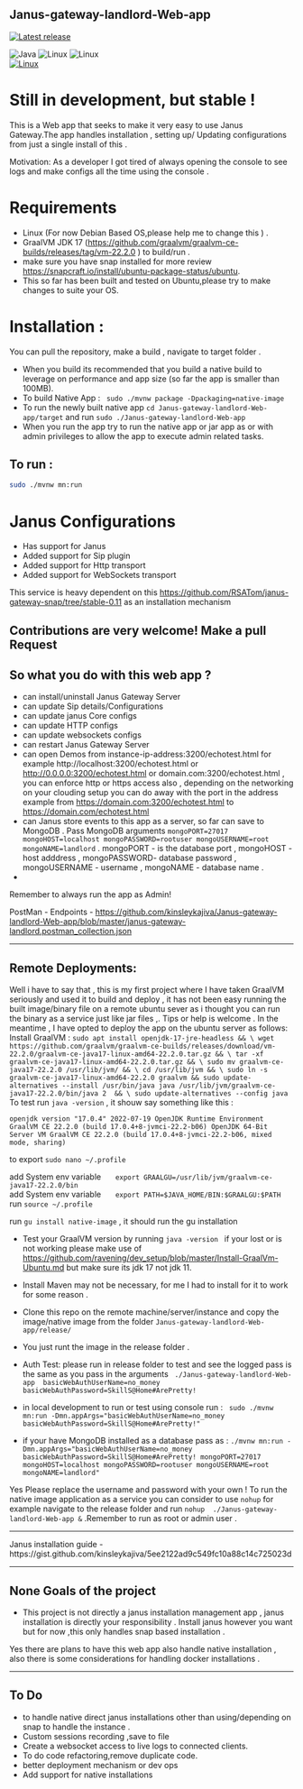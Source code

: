 ## Janus-gateway-landlord-Web-app 
[![Latest release](https://img.shields.io/badge/version-0.6-blue)](https://img.shields.io/badge/v0.1-tag-green)

![Java](https://img.shields.io/badge/Java-ED8B00?style=for-the-badge&logo=java&logoColor=white)   ![Linux](https://img.shields.io/badge/Linux-FCC624?style=for-the-badge&logo=linux&logoColor=black) ![Linux](https://img.shields.io/badge/Ubuntu-E95420?style=for-the-badge&logo=ubuntu&logoColor=white)   
[![Linux](https://svgshare.com/i/Zhy.svg)](https://svgshare.com/i/Zhy.svg)

# Still in development, but stable !

This is a Web app that seeks to make it very easy to use Janus Gateway.The app handles installation , setting up/ Updating configurations from just a single install of this .

Motivation: As a developer I got tired of always opening the console to see logs and make configs all the time using the console .


# Requirements
- Linux (For now Debian Based OS,please help me to change this ) . 
- GraalVM JDK 17 (https://github.com/graalvm/graalvm-ce-builds/releases/tag/vm-22.2.0 ) to build/run .
- make sure you have snap installed for more review https://snapcraft.io/install/ubuntu-package-status/ubuntu.
- This so far has been built and tested on Ubuntu,please try to make changes to suite your OS.


# Installation :
You can pull the repository, make a build , navigate to target folder .
- When you build its recommended  that you build a native build to leverage on performance and app size (so far the app is smaller than 100MB).
- To build Native App : ``` sudo ./mvnw package -Dpackaging=native-image```
- To run the newly built native app ``cd Janus-gateway-landlord-Web-app/target`` and run ``` sudo ./Janus-gateway-landlord-Web-app  ``` 
- When you run the app try to run the native app or jar app as or with admin privileges to allow the app to execute admin related tasks.

## To run :
```bash  
sudo ./mvnw mn:run
```

# Janus Configurations
- Has support for Janus
- Added support for Sip plugin
- Added support for Http transport
- Added support for WebSockets transport





This service is heavy dependent on this https://github.com/RSATom/janus-gateway-snap/tree/stable-0.11 as an installation mechanism 



## Contributions are very welcome! Make a pull Request


## So what you do with this web app ?
- can install/uninstall Janus Gateway Server
- can update Sip details/Configurations
- can update janus Core configs
- can update HTTP configs
- can update websockets configs
- can restart Janus Gateway Server
- can open Demos from instance-ip-address:3200/echotest.html for example http://localhost:3200/echotest.html  or http://0.0.0.0:3200/echotest.html  or domain.com:3200/echotest.html , you can enforce http or https access also , depending on the networking on your clouding setup you can do away with the port in the address example from https://domain.com:3200/echotest.html to https://domain.com/echotest.html
- can Janus store events to this app as a server, so far can save to MongoDB . Pass MongoDB arguments `` mongoPORT=27017 mongoHOST=localhost mongoPASSWORD=rootuser mongoUSERNAME=root mongoNAME=landlord ``  . mongoPORT - is the database port , mongoHOST - host adddress , mongoPASSWORD- database password , mongoUSERNAME - username , mongoNAME - database name .
- 

Remember to always run the app as Admin!

PostMan - Endpoints - https://github.com/kinsleykajiva/Janus-gateway-landlord-Web-app/blob/master/janus-gateway-landlord.postman_collection.json




<hr>

## Remote Deployments:

Well i have to say that , this is my first project where I have taken GraalVM seriously and used it to build and deploy , 
it has not been easy running the built image/binary  file  on a remote ubuntu sever as i thought you can run the binary as a service just like jar files ,.
Tips or help is welcome .
In the meantime , I have opted to deploy the app on the ubuntu server as follows:
Install GraalVM :
`sudo apt install openjdk-17-jre-headless && \
wget https://github.com/graalvm/graalvm-ce-builds/releases/download/vm-22.2.0/graalvm-ce-java17-linux-amd64-22.2.0.tar.gz && \
tar -xf graalvm-ce-java17-linux-amd64-22.2.0.tar.gz && \
sudo mv graalvm-ce-java17-22.2.0 /usr/lib/jvm/ && \
cd /usr/lib/jvm && \
sudo ln -s graalvm-ce-java17-linux-amd64-22.2.0 graalvm && sudo update-alternatives --install /usr/bin/java java /usr/lib/jvm/graalvm-ce-java17-22.2.0/bin/java 2  && \
sudo update-alternatives --config java`
To test run `java -version` , it shouw say something like this :

`openjdk version "17.0.4" 2022-07-19
OpenJDK Runtime Environment GraalVM CE 22.2.0 (build 17.0.4+8-jvmci-22.2-b06)
OpenJDK 64-Bit Server VM GraalVM CE 22.2.0 (build 17.0.4+8-jvmci-22.2-b06, mixed mode, sharing)
`


to export `sudo nano ~/.profile`



add System env variable ```    export GRAALGU=/usr/lib/jvm/graalvm-ce-java17-22.2.0/bin ```    
add System env variable ```    export PATH=$JAVA_HOME/BIN:$GRAALGU:$PATH ```   
run `source ~/.profile`

run `gu install native-image`  ,  it should run the gu installation

- Test your GraalVM version by running ```java -version ```   if your lost or is not working please make use of https://github.com/ravening/dev_setup/blob/master/Install-GraalVm-Ubuntu.md but make sure its jdk 17 not jdk 11.

- Install Maven may not be necessary, for me I had to install for it to work for some reason .
- Clone this repo on the remote machine/server/instance and copy the image/native image from the folder ```Janus-gateway-landlord-Web-app/release/```
- You just runt the image in the release folder .
- Auth Test: please run in release folder to test and see the logged pass is the same as you pass in the arguments ``` ./Janus-gateway-landlord-Web-app  basicWebAuthUserName=no_money basicWebAuthPassword=SkillS@Home#ArePretty!``` 
- in local development to run or test using console run : ``` sudo ./mvnw mn:run -Dmn.appArgs="basicWebAuthUserName=no_money basicWebAuthPassword=SkillS@Home#ArePretty!"```
- if your have MongoDB installed as a database pass as : ``` ./mvnw mn:run -Dmn.appArgs="basicWebAuthUserName=no_money basicWebAuthPassword=SkillS@Home#ArePretty! mongoPORT=27017 mongoHOST=localhost mongoPASSWORD=rootuser mongoUSERNAME=root mongoNAME=landlord" ```

Yes Please replace the username and password with your own !
To run the native image application as a service you can consider to use  ``nohup`` for example navigate to the release folder and run ``` nohup  ./Janus-gateway-landlord-Web-app & ``` .Remember to run as root or admin user .

<hr>
Janus installation guide  - https://gist.github.com/kinsleykajiva/5ee2122ad9c549fc10a88c14c725023d

<hr>

## None Goals of the project

- This project is not directly a janus installation management app , janus installation is directly your responsibility . Install janus however you want but for now ,this only handles snap based installation .

Yes there are plans to have this web app also handle native installation , also there is some considerations for handling docker installations .


<hr>
 
## To Do
- to handle native direct janus installations other than using/depending on snap to handle the instance .
- Custom sessions recording ,save to file 
- Create a websocket access to live logs to connected clients.
- To do code refactoring,remove duplicate code.
- better deployment mechanism or dev ops
- Add support for native installations 






